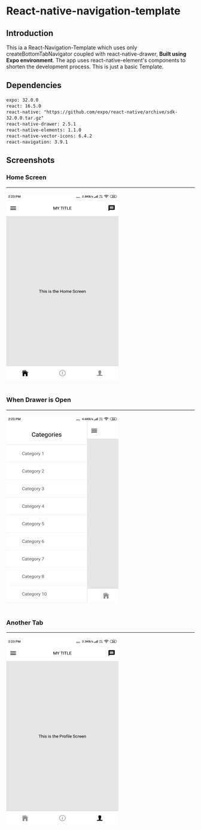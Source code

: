 # React-native-navigation-template

## Introduction 
This ia a React-Navigation-Template which uses only createBottomTabNavigator coupled with react-native-drawer, **Built using Expo environment**.
The app uses react-native-element's components to shorten the development process.
This is just a basic Template.

## Dependencies
    expo: 32.0.0
    react: 16.5.0
    react-native: "https://github.com/expo/react-native/archive/sdk-32.0.0.tar.gz"
    react-native-drawer: 2.5.1
    react-native-elements: 1.1.0
    react-native-vector-icons: 6.4.2
    react-navigation: 3.9.1

## Screenshots

### Home Screen
<hr>
<img src="https://github.com/sankalpreddy1998/React-native-navigation-template/blob/master/Readme_screenshots/Screenshot_2019-05-11-14-23-11-245_host.exp.exponent.png" width="300" height="500" /><br/><br/>

### When Drawer is Open
<hr>
<img src="https://github.com/sankalpreddy1998/React-native-navigation-template/blob/master/Readme_screenshots/Screenshot_2019-05-11-14-23-21-191_host.exp.exponent.png" width="300" height="500" /><br/><br/>

### Another Tab
<hr>
<img src="https://github.com/sankalpreddy1998/React-native-navigation-template/blob/master/Readme_screenshots/Screenshot_2019-05-11-14-23-17-771_host.exp.exponent.png" width="300" height="500" /><br/><br/>

